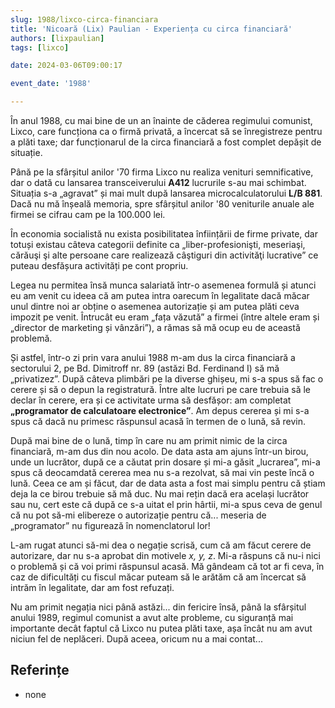 ```yaml
---
slug: 1988/lixco-circa-financiara
title: 'Nicoară (Lix) Paulian - Experiența cu circa financiară'
authors: [lixpaulian]
tags: [lixco]

date: 2024-03-06T09:00:17

event_date: '1988'

---
```


În anul 1988, cu mai bine de un an înainte de căderea regimului comunist,
Lixco, care funcționa ca o firmă privată, a încercat să se înregistreze pentru
a plăti taxe; dar funcționarul de la circa financiară a fost complet
depășit de situație.

<!-- truncate -->

Până pe la sfârșitul anilor '70 firma Lixco nu realiza venituri semnificative, dar o dată cu lansarea transceiverului **A412** lucrurile s-au mai schimbat. Situația s-a „agravat” și mai mult după lansarea microcalculatorului **L/B 881**. Dacă nu mă înșeală memoria, spre sfârșitul anilor '80 veniturile anuale ale firmei se cifrau cam pe la 100.000 lei.

În economia socialistă nu exista posibilitatea înființării de firme private, dar totuși existau câteva categorii definite ca „liber-profesionişti, meseriaşi, cărăuşi şi alte persoane care realizează câştiguri din activităţi lucrative” ce puteau desfășura activități pe cont propriu.

Legea nu permitea însă munca salariată într-o asemenea formulă și atunci eu am venit cu ideea că am putea intra oarecum în legalitate dacă măcar unul dintre noi ar obține o asemenea autorizație și am putea plăti ceva impozit pe venit. Întrucât eu eram „fața văzută” a firmei (între altele eram și „director de marketing și vânzări”), a rămas să mă ocup eu de această problemă.

Și astfel, într-o zi prin vara anului 1988 m-am dus la circa financiară a sectorului 2, pe Bd. Dimitroff nr. 89 (astăzi Bd. Ferdinand I) să mă „privatizez”. După câteva plimbări pe la diverse ghișeu, mi s-a spus să fac o cerere și să o depun la registratură. Între alte lucruri pe care trebuia să le declar în cerere, era și ce activitate urma să desfășor: am completat **„programator de calculatoare electronice”**. Am depus cererea și mi s-a spus că dacă nu primesc răspunsul acasă în termen de o lună, să revin.

După mai bine de o lună, timp în care nu am primit nimic de la circa financiară, m-am dus din nou acolo. De data asta am ajuns într-un birou, unde un lucrător, după ce a căutat prin dosare și mi-a găsit „lucrarea”, mi-a spus că deocamdată cererea mea nu s-a rezolvat, să mai vin peste încă o lună. Ceea ce am și făcut, dar de data asta a fost mai simplu pentru că știam deja la ce birou trebuie să mă duc. Nu mai rețin dacă era același lucrător sau nu, cert este că după ce s-a uitat el prin hârtii, mi-a spus ceva de genul că nu pot să-mi elibereze o autorizație pentru că... meseria de „programator” nu figurează în nomenclatorul lor!

L-am rugat atunci să-mi dea o negație scrisă, cum că am făcut cerere de autorizare, dar nu s-a aprobat din motivele *x, y, z*. Mi-a răspuns că nu-i nici o problemă și că voi primi răspunsul acasă. Mă gândeam că tot ar fi ceva, în caz de dificultăți cu fiscul măcar puteam să le arătăm că am încercat să intrăm în legalitate, dar am fost refuzați.

Nu am primit negația nici până astăzi... din fericire însă, până la sfârșitul anului 1989, regimul comunist a avut alte probleme, cu siguranță mai importante decât faptul că Lixco nu putea plăti taxe, așa încât nu am avut niciun fel de neplăceri. După aceea, oricum nu a mai contat...

## Referințe

- none

